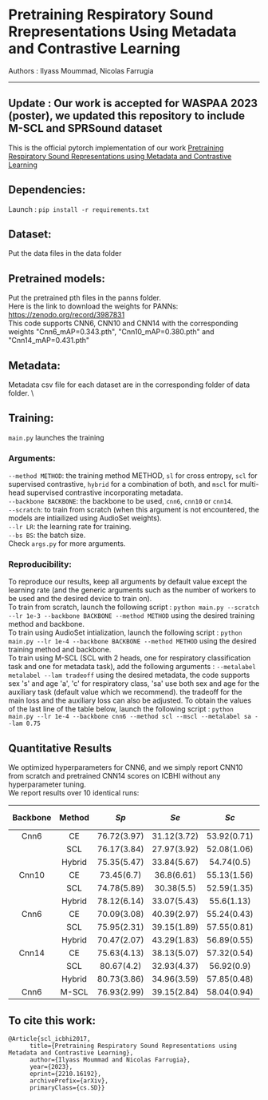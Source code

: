 # Pretraining Respiratory Sound Rrepresentations Using Metadata and Contrastive Learning
Authors : Ilyass Moummad, Nicolas Farrugia

-----
Update : Our work is accepted for WASPAA 2023 (poster), we updated this repository to include M-SCL and SPRSound dataset
-----

This is the official pytorch implementation of our work [Pretraining Respiratory Sound Representations using Metadata and Contrastive Learning](https://arxiv.org/abs/2210.16192)

## Dependencies:
Launch : ```pip install -r requirements.txt```

## Dataset:
Put the data files in the data folder

## Pretrained models:
Put the pretrained pth files in the panns folder. \
Here is the link to download the weights for PANNs: https://zenodo.org/record/3987831 \
This code supports CNN6, CNN10 and CNN14 with the corresponding weights "Cnn6_mAP=0.343.pth", "Cnn10_mAP=0.380.pth" and "Cnn14_mAP=0.431.pth"

## Metadata:
Metadata csv file for each dataset are in the corresponding folder of data folder. \

## Training:
```main.py``` launches the training
### Arguments:
```--method METHOD```: the training method METHOD, ``sl`` for cross entropy, ``scl`` for supervised contrastive, ``hybrid`` for a combination of both, and ``mscl`` for multi-head supervised contrastive incorporating metadata. \
```--backbone BACKBONE```: the backbone to be used, ``cnn6``, ``cnn10`` or ``cnn14``. \
```--scratch```: to train from scratch (when this argument is not encountered, the models are intiailized using AudioSet weights). \
```--lr LR```: the learning rate for training. \
```--bs BS```: the batch size. \
Check ```args.py``` for more arguments.

### Reproducibility:
To reproduce our results, keep all arguments by default value except the learning rate (and the generic arguments such as the number of workers to be used and the desired device to train on). \
To train from scratch, launch the following script : ```python main.py --scratch --lr 1e-3 --backbone BACKBONE --method METHOD``` using the desired training method and backbone. \
To train using AudioSet intialization, launch the following script : ```python main.py --lr 1e-4 --backbone BACKBONE --method METHOD``` using the desired training method and backbone. \
To train using M-SCL (SCL with 2 heads, one for respiratory classification task and one for metadata task), add the following arguments : ```--metalabel metalabel --lam tradeoff``` using the desired metadata, the code supports sex 's' and age 'a', 'c' for respiratory class, 'sa' use both sex and age for the auxiliary task (default value which we recommend). the tradeoff for the main loss and the auxiliary loss can also be adjusted. 
To obtain the values of the last line of the table below, launch the following script : ```python main.py --lr 1e-4 --backbone cnn6 --method scl --mscl --metalabel sa --lam 0.75```

## Quantitative Results
We optimized hyperparameters for CNN6, and we simply report CNN10 from scratch and pretrained CNN14 scores on ICBHI without any hyperparameter tuning. \
We report results over 10 identical runs:

| Backbone | Method |     _Sp_    |     _Se_    |     _Sc_    | # of Params | Ext. Dataset |
|:--------:|:------:|:-----------:|:-----------:|:-----------:|:-----------:|:------------:|
|   Cnn6   |   CE   | 76.72(3.97) | 31.12(3.72) | 53.92(0.71) |     4.3     |       -      |
|          |   SCL  | 76.17(3.84) | 27.97(3.92) | 52.08(1.06) |             |              |
|          | Hybrid | 75.35(5.47) | 33.84(5.67) |  54.74(0.5) |             |              |
|   Cnn10  |   CE   |  73.45(6.7) |  36.8(6.61) | 55.13(1.56) |     4.8     |       -      |
|          |   SCL  | 74.78(5.89) |  30.38(5.5) | 52.59(1.35) |             |              |
|          | Hybrid | 78.12(6.14) | 33.07(5.43) |  55.6(1.13) |             |              |
|   Cnn6   |   CE   | 70.09(3.08) | 40.39(2.97) | 55.24(0.43) |     4.3     |   AudioSet   |
|          |   SCL  | 75.95(2.31) | 39.15(1.89) | 57.55(0.81) |             |              |
|          | Hybrid | 70.47(2.07) | 43.29(1.83) | 56.89(0.55) |             |              |
|   Cnn14  |   CE   | 75.63(4.13) | 38.13(5.07) | 57.32(0.54) |     75.4    |   AudioSet   |
|          |   SCL  |  80.67(4.2) | 32.93(4.37) |  56.92(0.9) |             |              |
|          | Hybrid | 80.73(3.86) | 34.96(3.59) | 57.85(0.48) |             |              |
|   Cnn6   |  M-SCL | 76.93(2.99) | 39.15(2.84) | 58.04(0.94) |     4.3     |   AudioSet   |

## To cite this work:
```
@Article{scl_icbhi2017,
      title={Pretraining Respiratory Sound Representations using Metadata and Contrastive Learning}, 
      author={Ilyass Moummad and Nicolas Farrugia},
      year={2023},
      eprint={2210.16192},
      archivePrefix={arXiv},
      primaryClass={cs.SD}}
```
